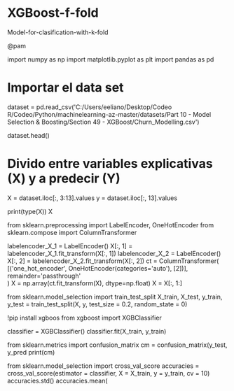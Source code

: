# XGBoost-f-fold
Model-for-clasification-with-k-fold

@pam

import numpy as np
import matplotlib.pyplot as plt
import pandas as pd

# Importar el data set
dataset = pd.read_csv('C:/Users/eeliano/Desktop/Codeo R/Codeo/Python/machinelearning-az-master/datasets/Part 10 - Model Selection & Boosting/Section 49 - XGBoost/Churn_Modelling.csv')


dataset.head()

# Divido entre variables explicativas (X) y a predecir (Y)
X = dataset.iloc[:, 3:13].values
y = dataset.iloc[:, 13].values

print(type(X))
X

from sklearn.preprocessing import LabelEncoder, OneHotEncoder
from sklearn.compose import ColumnTransformer

labelencoder_X_1 = LabelEncoder()
X[:, 1] = labelencoder_X_1.fit_transform(X[:, 1])
labelencoder_X_2 = LabelEncoder()
X[:, 2] = labelencoder_X_2.fit_transform(X[:, 2])
ct = ColumnTransformer(
    [('one_hot_encoder', OneHotEncoder(categories='auto'), [2])],   
    remainder='passthrough'                        
)
X = np.array(ct.fit_transform(X), dtype=np.float)
X = X[:, 1:]


from sklearn.model_selection import train_test_split
X_train, X_test, y_train, y_test = train_test_split(X, y, test_size = 0.2, random_state = 0)

!pip install xgboos
from xgboost import XGBClassifier

classifier = XGBClassifier()
classifier.fit(X_train, y_train)

from sklearn.metrics import confusion_matrix
cm = confusion_matrix(y_test, y_pred
print(cm)

from sklearn.model_selection import cross_val_score
accuracies = cross_val_score(estimator = classifier, X = X_train, y = y_train, cv = 10)
accuracies.std()
accuracies.mean(



